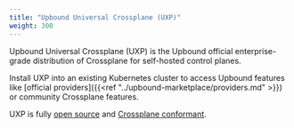 ```yaml
---
title: "Upbound Universal Crossplane (UXP)"
weight: 300
---
```


Upbound Universal Crossplane (UXP) is the Upbound official enterprise-grade
distribution of Crossplane for self-hosted control planes. 

Install UXP into an existing Kubernetes cluster to access Upbound features like [official providers]({{<ref "../upbound-marketplace/providers.md" >}}) or community Crossplane features.

UXP is fully [open source](https://github.com/upbound/universal-crossplane) and [Crossplane conformant](https://github.com/cncf/crossplane-conformance).